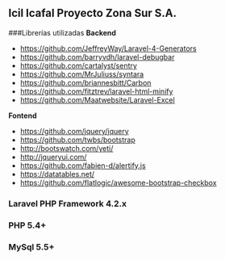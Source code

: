 ## Icil Icafal Proyecto Zona Sur S.A.

###Librerías utilizadas
**Backend**

- <https://github.com/JeffreyWay/Laravel-4-Generators>
- <https://github.com/barryvdh/laravel-debugbar>
- <https://github.com/cartalyst/sentry>
- <https://github.com/MrJuliuss/syntara>
- <https://github.com/briannesbitt/Carbon>
- <https://github.com/fitztrev/laravel-html-minify>
- <https://github.com/Maatwebsite/Laravel-Excel>

**Fontend**

- <https://github.com/jquery/jquery>
- <https://github.com/twbs/bootstrap>
- <http://bootswatch.com/yeti/>
- <http://jqueryui.com/>
- <https://github.com/fabien-d/alertify.js>
- <https://datatables.net/>
- <https://github.com/flatlogic/awesome-bootstrap-checkbox>


### Laravel PHP Framework 4.2.x
### PHP 5.4+
### MySql 5.5+
